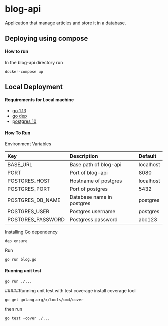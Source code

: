 # blog-api

Application that manage articles and store it in a database.

## Deploying using compose
#### How to run
In the blog-api directory run
```
docker-compose up 
```

## Local Deployment

#### Requirements for Local machine
- [go 1.13](https://golang.org/)
- [go dep](https://github.com/golang/dep)
- [postgres 10](https://www.postgresql.org/download/)

#### How To Run
Environment Variables

| Key | Description | Default|
|:---|:---|:---|
|BASE_URL| Base path of blog-api | localhost|
| PORT | Port of blog-api | 8080|
|POSTGRES_HOST| Hostname of postgres | localhost|
|POSTGRES_PORT| Port of postgres|5432|
|POSTGRES_DB_NAME| Database name in postgres|postgres|
|POSTGRES_USER| Postgres username|postgres|
|POSTGRES_PASSWORD| Postgress password|abc123|
Installing Go dependency
```
dep ensure
```

Run
```
go run blog.go
```

#### Running unit test
```
go run ./...
```

#####Running unit test with test coverage
install coverage tool
```
go get golang.org/x/tools/cmd/cover
```
then run
```
go test -cover ./...
```
